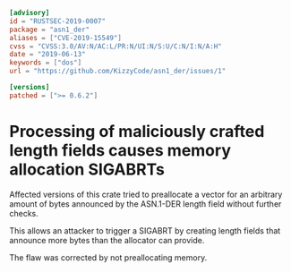 ```toml
[advisory]
id = "RUSTSEC-2019-0007"
package = "asn1_der"
aliases = ["CVE-2019-15549"]
cvss = "CVSS:3.0/AV:N/AC:L/PR:N/UI:N/S:U/C:N/I:N/A:H"
date = "2019-06-13"
keywords = ["dos"]
url = "https://github.com/KizzyCode/asn1_der/issues/1"

[versions]
patched = [">= 0.6.2"]
```

# Processing of maliciously crafted length fields causes memory allocation SIGABRTs

Affected versions of this crate tried to preallocate a vector for an arbitrary amount of bytes announced by the ASN.1-DER length field without further checks.

This allows an attacker to trigger a SIGABRT by creating length fields that announce more bytes than the allocator can provide.
 
The flaw was corrected by not preallocating memory.
